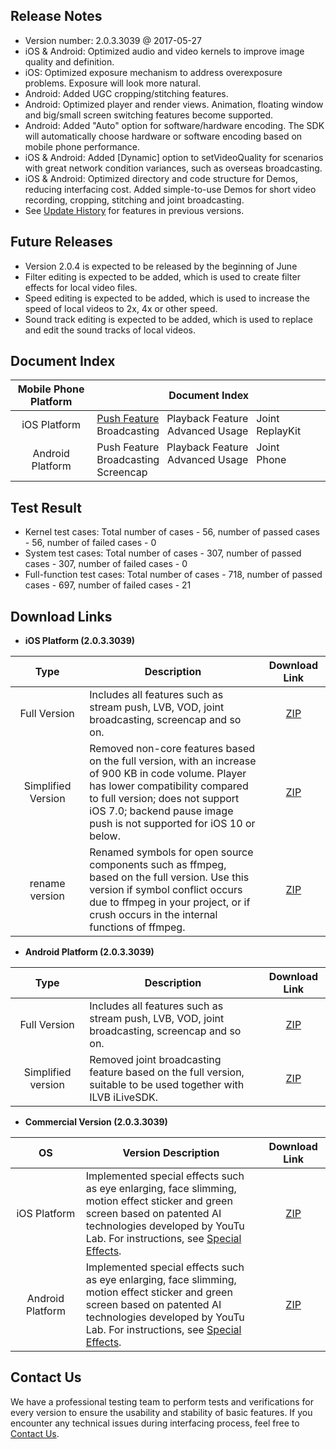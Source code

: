 ## Release Notes
- Version number: 2.0.3.3039 @ 2017-05-27
- iOS & Android: Optimized audio and video kernels to improve image quality and definition.
- iOS: Optimized exposure mechanism to address overexposure problems. Exposure will look more natural.
- Android: Added UGC cropping/stitching features.
- Android: Optimized player and render views. Animation, floating window and big/small screen switching features become supported.
- Android: Added "Auto" option for software/hardware encoding. The SDK will automatically choose hardware or software encoding based on mobile phone performance.
- iOS & Android: Added [Dynamic] option to setVideoQuality for scenarios with great network condition variances, such as overseas broadcasting.
- iOS & Android: Optimized directory and code structure for Demos, reducing interfacing cost. Added simple-to-use Demos for short video recording, cropping, stitching and joint broadcasting.
- See [Update History](https://cloud.tencent.com/document/product/454/7878) for features in previous versions.


## Future Releases
- Version 2.0.4 is expected to be released by the beginning of June
- Filter editing is expected to be added, which is used to create filter effects for local video files.
- Speed editing is expected to be added, which is used to increase the speed of local videos to 2x, 4x or other speed.
- Sound track editing is expected to be added, which is used to replace and edit the sound tracks of local videos.

## Document Index

| Mobile Phone Platform | Document Index |
|:-------:|---------|
| iOS Platform | [Push Feature](https://cloud.tencent.com/document/product/454/7879) &nbsp; Playback Feature &nbsp; Joint Broadcasting &nbsp; Advanced Usage &nbsp; ReplayKit  | 
| Android Platform | Push Feature &nbsp; Playback Feature &nbsp; Joint Broadcasting &nbsp; Advanced Usage &nbsp; Phone Screencap | 

## Test Result
- Kernel test cases: Total number of cases - 56, number of passed cases - 56, number of failed cases - 0
- System test cases: Total number of cases - 307, number of passed cases - 307, number of failed cases - 0
- Full-function test cases: Total number of cases - 718, number of passed cases - 697, number of failed cases - 21 

## Download Links
<style>
table th:nth-of-type(1) {  width:  150px; }
table th:nth-of-type(2) {  width:  550px; }
table th:nth-of-type(3) {  width:  100px; }
</style>

- **iOS Platform (2.0.3.3039)**

| Type | Description | Download Link |
| :---------: |  ---- | :----: | 
| Full Version  |  Includes all features such as stream push, LVB, VOD, joint broadcasting, screencap and so on.  | [ZIP](http://download-1252463788.cossh.myqcloud.com/RTMPSDKiOS2.0.3.3039.zip)  |
| Simplified Version  |  Removed non-core features based on the full version, with an increase of 900 KB in code volume. Player has lower compatibility compared to full version; does not support iOS 7.0; backend pause image push is not supported for iOS 10 or below.  | [ZIP](http://download-1252463788.cossh.myqcloud.com/RTMPSDKiOSSimple2.0.3.3039.zip)  |
| rename version  |  Renamed symbols for open source components such as ffmpeg, based on the full version. Use this version if symbol conflict occurs due to ffmpeg in your project, or if crush occurs in the internal functions of ffmpeg.  | [ZIP](http://download-1252463788.cossh.myqcloud.com/RTMPSDKiOSRename2.0.3.3039.zip) |

- **Android Platform (2.0.3.3039)**

| Type | Description | Download Link |
| :---------: |  ---- | :----: | 
| Full Version  | Includes all features such as stream push, LVB, VOD, joint broadcasting, screencap and so on.  | [ZIP](http://download-1252463788.cossh.myqcloud.com/RTMPSDKAndroid2.0.3.3039.zip)  |
| Simplified version  | Removed joint broadcasting feature based on the full version, suitable to be used together with ILVB iLiveSDK.  | [ZIP](http://download-1252463788.cossh.myqcloud.com/RTMPSDKAndroidSimple2.0.3.3039.zip)  |

- **Commercial Version (2.0.3.3039)**

| OS | Version Description | Download Link |
| :---------: |  ---- | :----: | 
| iOS Platform  | Implemented special effects such as eye enlarging, face slimming, motion effect sticker and green screen based on patented AI technologies developed by YouTu Lab. For instructions, see [Special Effects](https://cloud.tencent.com/document/product/454/9018).  | [ZIP](http://downloadfix-1252463788.cosgz.myqcloud.com/RTMPSDKIOSPitu.zip) |
| Android Platform  | Implemented special effects such as eye enlarging, face slimming, motion effect sticker and green screen based on patented AI technologies developed by YouTu Lab. For instructions, see [Special Effects](https://cloud.tencent.com/document/product/454/9018).  | [ZIP](http://downloadfix-1252463788.cosgz.myqcloud.com/RTMPSDKAndroidPitu.zip) |

## Contact Us
We have a professional testing team to perform tests and verifications for every version to ensure the usability and stability of basic features. If you encounter any technical issues during interfacing process, feel free to [Contact Us](https://cloud.tencent.com/document/product/454/7998).


